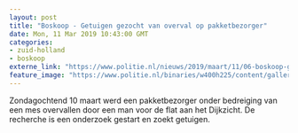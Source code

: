 ```yaml
---
layout: post
title: "Boskoop - Getuigen gezocht van overval op pakketbezorger"
date: Mon, 11 Mar 2019 10:43:00 GMT
categories: 
- zuid-holland 
- boskoop 
externe_link: "https://www.politie.nl/nieuws/2019/maart/11/06-boskoop-getuigen-gezocht-van-overval-op-pakketbezorger.html"
feature_image: "https://www.politie.nl/binaries/w400h225/content/gallery/politie/stockfotos/algemeen/gele-politiejas.jpg"
---
```


Zondagochtend 10 maart werd een pakketbezorger onder bedreiging van een mes overvallen door een man voor de flat aan het Dijkzicht. De recherche is een onderzoek gestart en zoekt getuigen.
